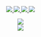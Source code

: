 <!--
### Hi there 👋


**AlperenAKKAYA05/AlperenAKKAYA05** is a ✨ _special_ ✨ repository because its `README.md` (this file) appears on your GitHub profile.

Here are some ideas to get you started:

- 🔭 I’m currently working on Commerial Web Applications

- 🌱 I’m currently learning ...
- 👯 I’m looking to collaborate on Angular, C, C++, JAVA, VİSUAL BASİC, JAVASCRİPT, PYTHON, PHP, SQL, HTML, CSS, XML, XHTML, JSON ...
- 🤔 I’m looking for help with ...
- 💬 Ask me about ...
- 📫 How to reach me: ...
- 😄 Pronouns: ...
- ⚡ Fun fact: ...

[![Anurag's GitHub stats](https://github-readme-stats.anuraghazra1.vercel.app/api?username=AlperenAKKAYA05&count_private=true&include_all_commits=true&hide=contribs&show_icons=true&cache_seconds=1801?style=centerme)](https://github.com/AlperenAKKAYA05)
<br>
[![Top Langs](https://github-readme-stats.vercel.app/api/top-langs/?username=AlperenAKKAYA05&exclude_repo=AlperenAKKAYA05.github.io,free-for-dev&layout=compact&langs_count=8?style=centerme)](https://github.com/AlperenAKKAYA05)
<br>
<p><img align="center" src="https://github-readme-streak-stats.herokuapp.com/?user=AlperenAKKAYA05&" alt="AlperenAKKAYA05" /></p> 

-->

<p align="center">
  <a href="https://www.linkedin.com/in/alperenakkaya/">
    <img src="https://img.shields.io/badge/-Alperen Akkaya-blue?style=for-the-badge&logo=Linkedin&logoColor=00AEFF&labelColor=282A36&color=282A36">
  </a>
  <a href="https://www.instagram.com/alperennakkaya/">
    <img src="https://img.shields.io/badge/-@alperennakkaya-pink?style=for-the-badge&logo=Instagram&logoColor=dd6387&labelColor=282A36&color=282a36">
  </a>
  <a href="https://twitter.com/alperenakkaya99">
    <img src="https://img.shields.io/badge/-alperenakkaya99-x?style=for-the-badge&logo=x&logoColor=FFFFFF&labelColor=282A36&color=282A36">
  </a>
    <a href="https://www.youtube.com/@YoutuberSesEfektleri">
    <img src="https://img.shields.io/youtube/channel/subscribers/UCDHW5NVudkVekc08S56uLhw?style=for-the-badge&label=%40Youtuber Ses Efektleri&logo=youtube&logoColor=CD5C5C&labelColor=282A36&color=FF4040">
  </a>
</p>
<p align="center">
    <img src="https://github-readme-stats.vercel.app/api?username=AlperenAKKAYA99&show_icons=true&theme=dracula&count_private=true&hide_border=true" class="img">
  <br>
    <img src="https://github-readme-stats.vercel.app/api/top-langs/?username=AlperenAKKAYA99&theme=radical&layout=compact&hide_border=true" class="img">
</p>

